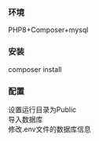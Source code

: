 ### 环境  
PHP8+Composer+mysql  

### 安装  
composer install

### 配置  
设置运行目录为Public  
导入数据库  
修改.env文件的数据库信息  